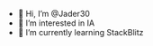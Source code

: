 - 👋 Hi, I’m @Jader30
- 👀 I’m interested in IA
- 🌱 I’m currently learning StackBlitz

<!---
Jader30/Jader30 is a ✨ special ✨ repository because its `README.md` (this file) appears on your GitHub profile.
You can click the Preview link to take a look at your changes.
--->
